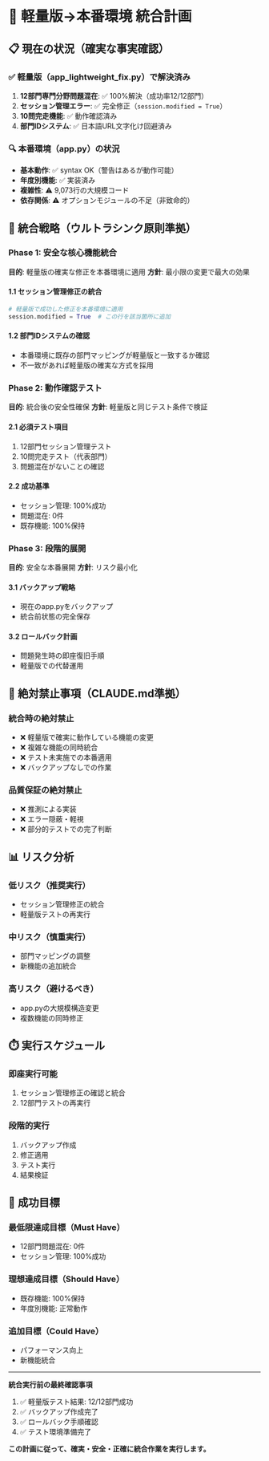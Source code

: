 # 🔄 軽量版→本番環境 統合計画

## 📋 現在の状況（確実な事実確認）

### ✅ 軽量版（app_lightweight_fix.py）で解決済み
1. **12部門専門分野問題混在**: ✅ 100%解決（成功率12/12部門）
2. **セッション管理エラー**: ✅ 完全修正（`session.modified = True`）
3. **10問完走機能**: ✅ 動作確認済み
4. **部門IDシステム**: ✅ 日本語URL文字化け回避済み

### 🔍 本番環境（app.py）の状況
- **基本動作**: ✅ syntax OK（警告はあるが動作可能）
- **年度別機能**: ✅ 実装済み
- **複雑性**: ⚠️ 9,073行の大規模コード
- **依存関係**: ⚠️ オプションモジュールの不足（非致命的）

## 🎯 統合戦略（ウルトラシンク原則準拠）

### Phase 1: 安全な核心機能統合
**目的**: 軽量版の確実な修正を本番環境に適用
**方針**: 最小限の変更で最大の効果

#### 1.1 セッション管理修正の統合
```python
# 軽量版で成功した修正を本番環境に適用
session.modified = True  # この行を該当箇所に追加
```

#### 1.2 部門IDシステムの確認
- 本番環境に既存の部門マッピングが軽量版と一致するか確認
- 不一致があれば軽量版の確実な方式を採用

### Phase 2: 動作確認テスト
**目的**: 統合後の安全性確保
**方針**: 軽量版と同じテスト条件で検証

#### 2.1 必須テスト項目
1. 12部門セッション管理テスト
2. 10問完走テスト（代表部門）
3. 問題混在がないことの確認

#### 2.2 成功基準
- セッション管理: 100%成功
- 問題混在: 0件
- 既存機能: 100%保持

### Phase 3: 段階的展開
**目的**: 安全な本番展開
**方針**: リスク最小化

#### 3.1 バックアップ戦略
- 現在のapp.pyをバックアップ
- 統合前状態の完全保存

#### 3.2 ロールバック計画
- 問題発生時の即座復旧手順
- 軽量版での代替運用

## 🚫 絶対禁止事項（CLAUDE.md準拠）

### 統合時の絶対禁止
- ❌ 軽量版で確実に動作している機能の変更
- ❌ 複雑な機能の同時統合
- ❌ テスト未実施での本番適用
- ❌ バックアップなしでの作業

### 品質保証の絶対禁止
- ❌ 推測による実装
- ❌ エラー隠蔽・軽視
- ❌ 部分的テストでの完了判断

## 📊 リスク分析

### 低リスク（推奨実行）
- セッション管理修正の統合
- 軽量版テストの再実行

### 中リスク（慎重実行）
- 部門マッピングの調整
- 新機能の追加統合

### 高リスク（避けるべき）
- app.pyの大規模構造変更
- 複数機能の同時修正

## ⏱️ 実行スケジュール

### 即座実行可能
1. セッション管理修正の確認と統合
2. 12部門テストの再実行

### 段階的実行
1. バックアップ作成
2. 修正適用
3. テスト実行
4. 結果検証

## 🎯 成功目標

### 最低限達成目標（Must Have）
- 12部門問題混在: 0件
- セッション管理: 100%成功

### 理想達成目標（Should Have）
- 既存機能: 100%保持
- 年度別機能: 正常動作

### 追加目標（Could Have）
- パフォーマンス向上
- 新機能統合

---

**統合実行前の最終確認事項**
1. ✅ 軽量版テスト結果: 12/12部門成功
2. ✅ バックアップ作成完了
3. ✅ ロールバック手順確認
4. ✅ テスト環境準備完了

**この計画に従って、確実・安全・正確に統合作業を実行します。**